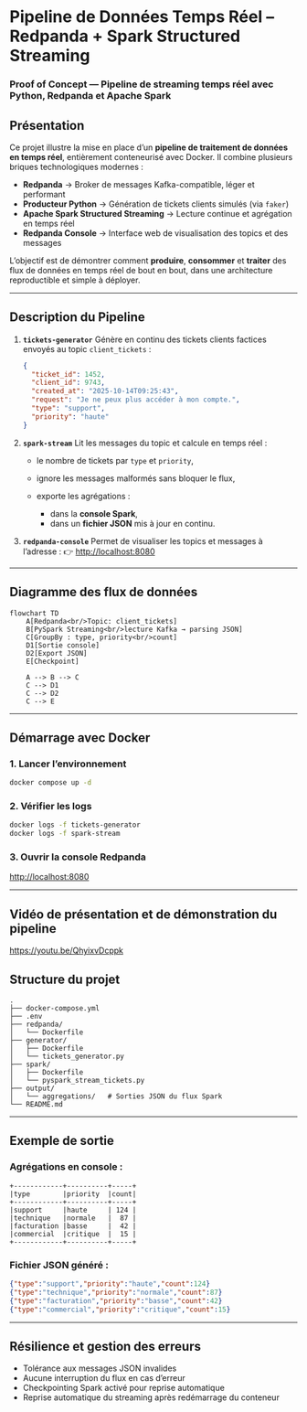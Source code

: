 # Pipeline de Données Temps Réel – Redpanda + Spark Structured Streaming

### Proof of Concept — Pipeline de streaming temps réel avec Python, Redpanda et Apache Spark

##  Présentation

Ce projet illustre la mise en place d’un **pipeline de traitement de données en temps réel**, entièrement conteneurisé avec Docker.
Il combine plusieurs briques technologiques modernes :

* **Redpanda** → Broker de messages Kafka-compatible, léger et performant
* **Producteur Python** → Génération de tickets clients simulés (via `faker`)
* **Apache Spark Structured Streaming** → Lecture continue et agrégation en temps réel
* **Redpanda Console** → Interface web de visualisation des topics et des messages

L’objectif est de démontrer comment **produire**, **consommer** et **traiter** des flux de données en temps réel de bout en bout, dans une architecture reproductible et simple à déployer.

---

##  Description du Pipeline

1. **`tickets-generator`**
   Génère en continu des tickets clients factices envoyés au topic `client_tickets` :

   ```json
   {
     "ticket_id": 1452,
     "client_id": 9743,
     "created_at": "2025-10-14T09:25:43",
     "request": "Je ne peux plus accéder à mon compte.",
     "type": "support",
     "priority": "haute"
   }
   ```

2. **`spark-stream`**
   Lit les messages du topic et calcule en temps réel :

   * le nombre de tickets par `type` et `priority`,
   * ignore les messages malformés sans bloquer le flux,
   * exporte les agrégations :

     * dans la **console Spark**,
     * dans un **fichier JSON** mis à jour en continu.

3. **`redpanda-console`**
   Permet de visualiser les topics et messages à l’adresse :
   👉 [http://localhost:8080](http://localhost:8080)

---

## Diagramme des flux de données
```mermaid
flowchart TD
    A[Redpanda<br/>Topic: client_tickets]
    B[PySpark Streaming<br/>lecture Kafka → parsing JSON]
    C[GroupBy : type, priority<br/>count]
    D1[Sortie console]
    D2[Export JSON]
    E[Checkpoint]

    A --> B --> C
    C --> D1
    C --> D2
    C --> E
```

--- 

## Démarrage avec Docker

### 1. Lancer l’environnement

```bash
docker compose up -d
```

### 2. Vérifier les logs

```bash
docker logs -f tickets-generator
docker logs -f spark-stream
```

### 3. Ouvrir la console Redpanda

[http://localhost:8080](http://localhost:8080)

---




## Vidéo de présentation et de démonstration du pipeline
https://youtu.be/QhyixvDcppk




##  Structure du projet

```
.
├── docker-compose.yml
├── .env
├── redpanda/
│   └── Dockerfile
├── generator/
│   ├── Dockerfile
│   └── tickets_generator.py
├── spark/
│   ├── Dockerfile
│   └── pyspark_stream_tickets.py
├── output/
│   └── aggregations/   # Sorties JSON du flux Spark
└── README.md
```

---

##  Exemple de sortie

### Agrégations en console :

```
+------------+----------+-----+
|type        |priority  |count|
+------------+----------+-----+
|support     |haute     | 124 |
|technique   |normale   |  87 |
|facturation |basse     |  42 |
|commercial  |critique  |  15 |
+------------+----------+-----+
```

### Fichier JSON généré :

```json
{"type":"support","priority":"haute","count":124}
{"type":"technique","priority":"normale","count":87}
{"type":"facturation","priority":"basse","count":42}
{"type":"commercial","priority":"critique","count":15}
```

---

## Résilience et gestion des erreurs

- Tolérance aux messages JSON invalides
- Aucune interruption du flux en cas d’erreur
- Checkpointing Spark activé pour reprise automatique
- Reprise automatique du streaming après redémarrage du conteneur